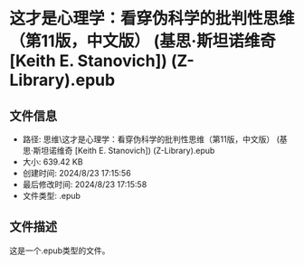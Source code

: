 ﻿# 这才是心理学：看穿伪科学的批判性思维（第11版，中文版） (基思·斯坦诺维奇 [Keith E. Stanovich]) (Z-Library).epub

## 文件信息
- 路径: 思维\这才是心理学：看穿伪科学的批判性思维（第11版，中文版） (基思·斯坦诺维奇 [Keith E. Stanovich]) (Z-Library).epub
- 大小: 639.42 KB
- 创建时间: 2024/8/23 17:15:56
- 最后修改时间: 2024/8/23 17:15:58
- 文件类型: .epub

## 文件描述
这是一个.epub类型的文件。

